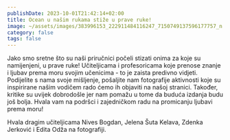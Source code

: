 ```yaml
---
publishDate: 2023-10-01T21:42:14+02:00
title: Ocean u našim rukama stiže u prave ruke!
image: ~/assets/images/383996153_222911484116247_7150749137596177757_n.jpg
category: false
tags: false
---
```

Jako smo sretne što su naši priručnici počeli stizati onima za koje su namijenjeni, u prave ruke! Učiteljicama i profesoricama koje prenose znanje i ljubav prema moru svojim učenicima - to je zaista predivno vidjeti. 
Podijelite s nama svoje mišljenje, pošaljite nam fotografije aktivnosti koje su inspirirane našim vodičem rado ćemo ih objaviti na našoj stranici. 
Također, kritike su uvijek dobrodošle jer nam pomažu u tome da buduća izdanja budu još bolja. Hvala vam na podršci i zajedničkom radu na promicanju ljubavi prema moru! 

Hvala dragim učiteljicama Nives Bogdan, Jelena Šuta Kelava, Zdenka Jerković i Edita Odža na fotografiji.